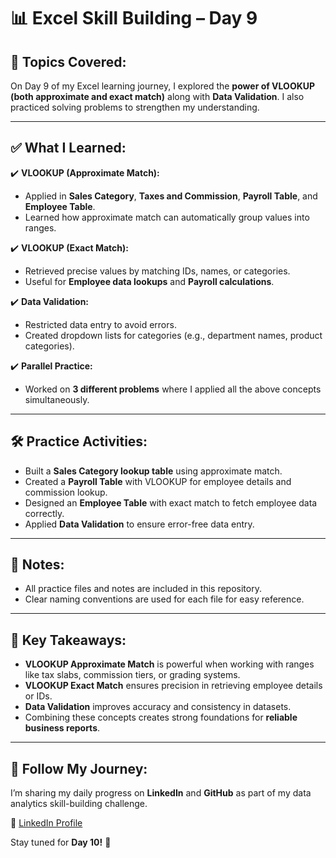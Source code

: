 # 📊 Excel Skill Building – Day 9  

## 📘 Topics Covered:  
On Day 9 of my Excel learning journey, I explored the **power of VLOOKUP (both approximate and exact match)** along with **Data Validation**. I also practiced solving problems to strengthen my understanding.  

---

## ✅ What I Learned:  
✔️ **VLOOKUP (Approximate Match):**  
- Applied in **Sales Category**, **Taxes and Commission**, **Payroll Table**, and **Employee Table**.  
- Learned how approximate match can automatically group values into ranges.  

✔️ **VLOOKUP (Exact Match):**  
- Retrieved precise values by matching IDs, names, or categories.  
- Useful for **Employee data lookups** and **Payroll calculations**.  

✔️ **Data Validation:**  
- Restricted data entry to avoid errors.  
- Created dropdown lists for categories (e.g., department names, product categories).  

✔️ **Parallel Practice:**  
- Worked on **3 different problems** where I applied all the above concepts simultaneously.  

---

## 🛠️ Practice Activities:  
- Built a **Sales Category lookup table** using approximate match.  
- Created a **Payroll Table** with VLOOKUP for employee details and commission lookup.  
- Designed an **Employee Table** with exact match to fetch employee data correctly.  
- Applied **Data Validation** to ensure error-free data entry.  

---

## 📒 Notes:  
- All practice files and notes are included in this repository.  
- Clear naming conventions are used for each file for easy reference.  

---

## 🧠 Key Takeaways:  
- **VLOOKUP Approximate Match** is powerful when working with ranges like tax slabs, commission tiers, or grading systems.  
- **VLOOKUP Exact Match** ensures precision in retrieving employee details or IDs.  
- **Data Validation** improves accuracy and consistency in datasets.  
- Combining these concepts creates strong foundations for **reliable business reports**.  

---

## 🔗 Follow My Journey:  
I’m sharing my daily progress on **LinkedIn** and **GitHub** as part of my data analytics skill-building challenge.  

📌 [LinkedIn Profile](https://www.linkedin.com/in/rosalint-celcia-324320242/)  

Stay tuned for **Day 10!** 🚀  
